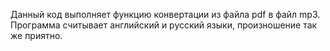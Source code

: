 Данный код выполняет функцию конвертации из файла pdf в файл mp3. Программа считывает английский и русский языки, произношение так же приятно.
